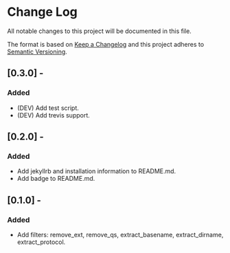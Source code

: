 # Change Log
All notable changes to this project will be documented in this file.

The format is based on [Keep a Changelog](http://keepachangelog.com/en/1.0.0/)
and this project adheres to [Semantic Versioning](http://semver.org/spec/v2.0.0.html).

## [0.3.0] -
### Added
- (DEV) Add test script.
- (DEV) Add trevis support.


## [0.2.0] -
### Added
- Add jekyllrb and installation information to README.md.
- Add badge to README.md.


## [0.1.0] -
### Added
- Add filters: remove_ext, remove_qs, extract_basename, extract_dirname, extract_protocol.
